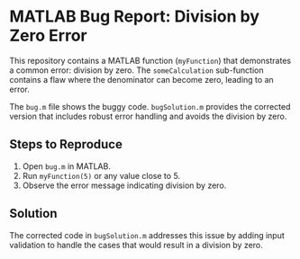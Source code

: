 # MATLAB Bug Report: Division by Zero Error

This repository contains a MATLAB function (`myFunction`) that demonstrates a common error: division by zero.  The `someCalculation` sub-function contains a flaw where the denominator can become zero, leading to an error.

The `bug.m` file shows the buggy code.  `bugSolution.m` provides the corrected version that includes robust error handling and avoids the division by zero.

## Steps to Reproduce

1. Open `bug.m` in MATLAB.
2. Run `myFunction(5)` or any value close to 5.
3. Observe the error message indicating division by zero.

## Solution

The corrected code in `bugSolution.m` addresses this issue by adding input validation to handle the cases that would result in a division by zero.